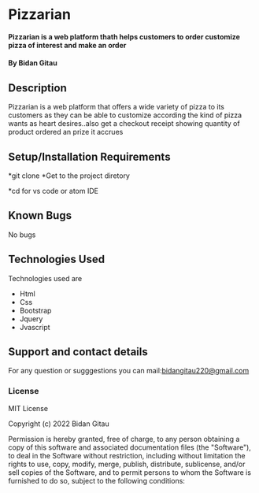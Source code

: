 # Pizzarian
####  Pizzarian is a web platform thath helps customers to order customize pizza of interest and make an order
#### By Bidan Gitau
## Description
Pizzarian is a web platform that offers a wide variety of pizza to its customers as they can be able to customize according the kind of pizza wants as heart desires..also get a checkout receipt showing quantity of product ordered an prize it accrues
## Setup/Installation Requirements
*git clone <project repository> 
*Get to the project diretory

*cd <project directory>
for vs code or atom IDE

## Known Bugs
No bugs 
## Technologies Used
Technologies used are
<ul>
<li>Html</li>
<li>Css</li>
<li>Bootstrap</li>
<li>Jquery</li>
<li>Jvascript</li>
</ul>

## Support and contact details
For any question or sugggestions you can mail:bidangitau220@gmail.com
### License
MIT License

Copyright (c) 2022 Bidan Gitau

Permission is hereby granted, free of charge, to any person obtaining a copy
of this software and associated documentation files (the "Software"), to deal
in the Software without restriction, including without limitation the rights
to use, copy, modify, merge, publish, distribute, sublicense, and/or sell
copies of the Software, and to permit persons to whom the Software is
furnished to do so, subject to the following conditions:

